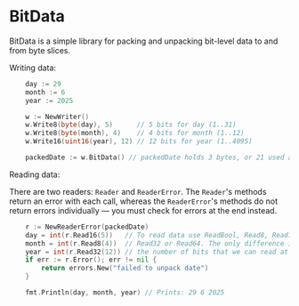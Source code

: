 # BitData

BitData is a simple library for packing and unpacking bit-level data to and from byte slices.

Writing data:

```go
	day := 29
	month := 6
	year := 2025

	w := NewWriter()
	w.Write8(byte(day), 5)      // 5 bits for day (1..31)
	w.Write8(byte(month), 4)    // 4 bits for month (1..12)
	w.Write16(uint16(year), 12) // 12 bits for year (1..4095)

	packedDate := w.BitData() // packedDate holds 3 bytes, or 21 used and 3 unused bits

```

Reading data:

There are two readers: `Reader` and `ReaderError`. The `Reader`'s methods return an error with each call, whereas the `ReaderError`'s methods do not return errors individually — you must check for errors at the end instead.

```go
	r := NewReaderError(packedDate)
	day = int(r.Read16(5))   // To read data use ReadBool, Read8, Read16,
	month = int(r.Read8(4))  // Read32 or Read64. The only difference is
	year = int(r.Read32(12)) // the number of bits that we can read at once.
	if err := r.Error(); err != nil {
		return errors.New("failed to unpack date")
	}

	fmt.Println(day, month, year) // Prints: 29 6 2025
```

